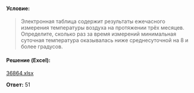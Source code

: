 #### Условие:
> Электронная таблица содержит результаты ежечасного измерения температуры воздуха на протяжении трёх месяцев. Определите, сколько раз за время измерений минимальная суточная температура оказывалась ниже среднесуточной на 8 и более градусов.

#### Решение (Excel):
[36864.xlsx](https://github.com/Thundiverter/infege2022/files/8053410/36864.xlsx)


**Ответ:** 51
